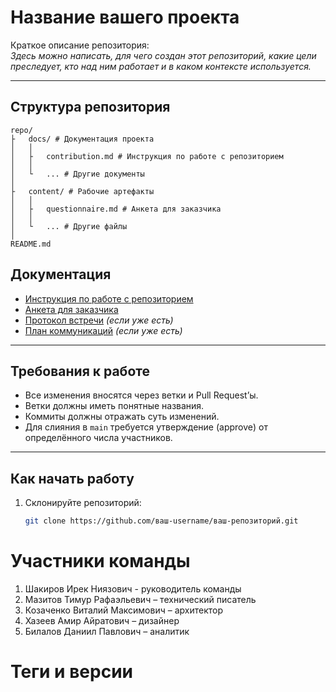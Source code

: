 # Название вашего проекта

Краткое описание репозитория:  
*Здесь можно написать, для чего создан этот репозиторий, какие цели преследует, кто над ним работает и в каком контексте используется.*

---

## Структура репозитория
    repo/ 
    ├   docs/ # Документация проекта
    │   │
    │   ├   contribution.md # Инструкция по работе с репозиторием
    │   │
    │   └   ... # Другие документы
    │
    ├   content/ # Рабочие артефакты
    │   │
    │   ├   questionnaire.md # Анкета для заказчика
    │   │
    │   └   ... # Другие файлы
    │
    README.md
    
## Документация

- [Инструкция по работе с репозиторием](docs/contribution.md)  
- [Анкета для заказчика](content/questionnaire.md)  
- [Протокол встречи](content/meeting_minutes.md) *(если уже есть)*  
- [План коммуникаций](content/communication_plan.md) *(если уже есть)*  

---

## Требования к работе

- Все изменения вносятся через ветки и Pull Request’ы.
- Ветки должны иметь понятные названия.
- Коммиты должны отражать суть изменений.
- Для слияния в `main` требуется утверждение (approve) от определённого числа участников.

---

## Как начать работу

1. Склонируйте репозиторий:  
   ```bash
   git clone https://github.com/ваш-username/ваш-репозиторий.git

# Участники команды
1. Шакиров Ирек Ниязович - руководитель команды
2. Мазитов Тимур Рафаэльевич – технический писатель
3. Козаченко Виталий Максимович – архитектор
4. Хазеев Амир Айратович – дизайнер
5. Билалов Даниил Павлович – аналитик

# Теги и версии


